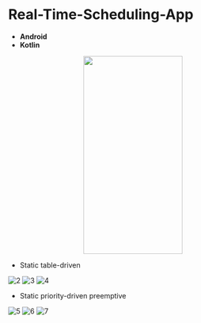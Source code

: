 # Real-Time-Scheduling-App
- **Android** 
- **Kotlin**

<div align=center>
        <img src="https://user-images.githubusercontent.com/81251707/214865310-4b59aeeb-080f-4f4e-8697-d348f033d26b.jpg" height="400" width="200">
</div>

  - Static table-driven

![2](https://user-images.githubusercontent.com/81251707/214865382-b395f7dd-a620-4515-8dd2-c0adc5ad8d1e.jpg)
![3](https://user-images.githubusercontent.com/81251707/214865386-b2db5e77-6dde-455e-9686-3c9c8b17dbf9.jpg)
![4](https://user-images.githubusercontent.com/81251707/214865391-3827090d-4ba8-44c5-bdcb-bfe3ece0104f.jpg)

  - Static priority-driven preemptive
  
![5](https://user-images.githubusercontent.com/81251707/214865398-174e0b4e-a3d8-419c-842a-e6cb3ea5781e.jpg)
![6](https://user-images.githubusercontent.com/81251707/214865403-b75687a7-09ac-44b5-99d5-7cf95df65e7e.jpg)
![7](https://user-images.githubusercontent.com/81251707/214865407-30023352-3ee4-4715-b756-8bc0eaa9147f.jpg)

